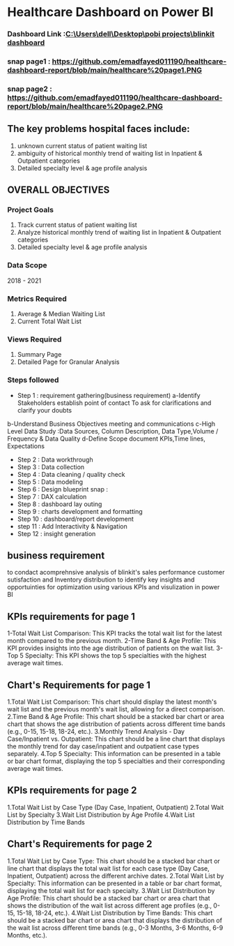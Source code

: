 # Healthcare Dashboard on Power BI

### Dashboard Link :[C:\Users\dell\Desktop\pobi projects\blinkit dashboard](https://github.com/emadfayed011190/healthcare-dashboard-report/blob/main/healthcare%20dashboard.pbix)
### snap page1 : https://github.com/emadfayed011190/healthcare-dashboard-report/blob/main/healthcare%20page1.PNG
### snap page2 : https://github.com/emadfayed011190/healthcare-dashboard-report/blob/main/healthcare%20page2.PNG

## The key problems hospital faces include:

1. unknown current status of patient waiting list
2. ambiguity of historical monthly trend of waiting list  in Inpatient & Outpatient categories
3. Detailed specialty level & age profile analysis

## OVERALL OBJECTIVES
### Project Goals
1. Track current status of patient waiting list
2. Analyze historical monthly trend of waiting list in Inpatient & Outpatient categories
3. Detailed specialty level & age profile analysis
### Data Scope
2018 - 2021
### Metrics Required
1. Average & Median Waiting List
2. Current Total Wait List
### Views Required
1. Summary Page
2. Detailed Page for Granular Analysis




### Steps followed 

- Step 1 : requirement gathering(business requirement)
a-Identify Stakeholders
    establish point of contact To  ask for clarifications and clarify your doubts

b-Understand Business Objectives
    meeting and communications
c-High Level Data Study
    :Data Sources, Column Description, Data Type,Volume / Frequency & Data Quality
d-Define Scope
    document KPIs,Time lines, Expectations

- Step 2 : Data workthrough
- Step 3 : Data collection
- Step 4 : Data cleaning / quality check
- Step 5 : Data modeling
- Step 6 : Design blueprint
snap : 
- Step 7 : DAX calculation
- Step 8 : dashboard lay outing
- Step 9 : charts development and formatting
- Step 10 : dashboard/report development
- step 11 : Add Interactivity & Navigation
- Step 12 : insight generation


## business requirement
to condact acomprehnsive analysis of blinkit's sales performance customer sutisfaction and Inventory distribution to identify key insights and opportuinties for optimization using various KPIs and visulization in power BI

## KPIs requirements for page 1
1-Total Wait List Comparison: This KPI tracks the total wait list for the latest month compared to the previous month.
2-Time Band & Age Profile: This KPI provides insights into the age distribution of patients on the wait list.
3-Top 5 Specialty: This KPI shows the top 5 specialties with the highest average wait times.

## Chart's Requirements for page 1
1.Total Wait List Comparison:
This chart should display the latest month's wait list and the previous month's wait list, allowing for a direct comparison.
2.Time Band & Age Profile:
This chart should be a stacked bar chart or area chart that shows the age distribution of patients across different time bands (e.g., 0-15, 15-18, 18-24, etc.).
3.Monthly Trend Analysis - Day Case/Inpatient vs. Outpatient:
This chart should be a line chart that displays the monthly trend for day case/inpatient and outpatient case types separately.
4.Top 5 Specialty:
This information can be presented in a table or bar chart format, displaying the top 5 specialties and their corresponding average wait times.

## KPIs requirements for page 2
1.Total Wait List by Case Type (Day Case, Inpatient, Outpatient)
2.Total Wait List by Specialty
3.Wait List Distribution by Age Profile
4.Wait List Distribution by Time Bands

## Chart's Requirements for page 2
1.Total Wait List by Case Type:
This chart should be a stacked bar chart or line chart that displays the total wait list for each case type (Day Case, Inpatient, Outpatient) across the different archive dates.
2.Total Wait List by Specialty:
This information can be presented in a table or bar chart format, displaying the total wait list for each specialty.
3.Wait List Distribution by Age Profile:
This chart should be a stacked bar chart or area chart that shows the distribution of the wait list across different age profiles (e.g., 0-15, 15-18, 18-24, etc.).
4.Wait List Distribution by Time Bands:
This chart should be a stacked bar chart or area chart that displays the distribution of the wait list across different time bands (e.g., 0-3 Months, 3-6 Months, 6-9 Months, etc.).

